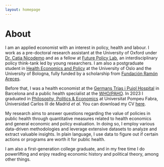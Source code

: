 ```yaml
---
layout: homepage
---
```


# About

I am an applied economist with an interest in policy, health and labour. I work as a pre-doctoral research assistant at the University of Oxford under [Dr. Catia Nicodemo](https://www.phc.ox.ac.uk/team/catia-nicodemo) and as a fellow at [Future Policy Lab](https://www.futurepolicylab.com/nosotros/), an interdisciplinary policy think-tank led by young researchers. I am also a postgraduate student in [Health Economics and Policy](https://eu-hem.eu/) at the University of Oslo and the University of Bologna, fully funded by a scholarship from [Fundación Ramón Areces](https://www.fundacionareces.es/fundacionareces/en/).

Before that, I was a health economist at the [Germans Trias i Pujol Hospital](https://www.hospitalgermanstrias.cat/en) in Barcelona and a public health specialist at the [WHO/PAHO](https://www.paho.org/en). In 2023 I graduated in [Philosophy, Politics & Economics](https://www.upf.edu/en/web/graus/grau-filosofia-politica-i-economia) at Universitat Pompeu Fabra, Universidad Carlos III de Madrid *et al.* You can download my CV [here](./assets/cv_vicentegomez.pdf).

My research aims to answer questions regarding the value of policies in public health through quantitative measures related to health economics and general economic and policy evaluation. In doing so, I employ various data-driven methodologies and leverage extensive datasets to analyze and extract valuable insights. In plain language, I use data to figure out if certain actions or programs are worth it for public health.

I am also a first-generation college graduate, and in my free time I do powerlifting and enjoy reading economic history and political theory, among other things.
